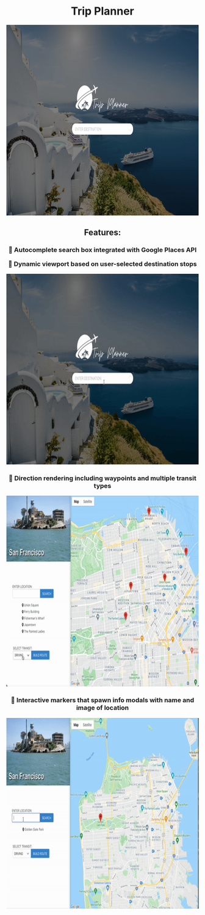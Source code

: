 <h1 align="center">Trip Planner</h1>


<p align="center">
<img src="./tripplanner.png" width="850" height="500">
</p>

<h2 align="center">Features:</h2>


<h3 align="center">
📍 Autocomplete search box integrated with Google Places API

📍 Dynamic viewport based on user-selected destination stops
</h3>

</h3>
<p align="center">
  <img src="./destination.gif" width="850" height="500">
</p>

<h3 align="center">
  📍 Direction rendering including waypoints and multiple transit types
</h3>

<p align="center">
<img src="./directions.gif" width="850" height="500">
</p>

<h3 align="center">
  📍 Interactive markers that spawn info modals with name and image of location
</h3>

<p align="center">
  <img src="./locations.gif" width="850" height="500">
</p>


</h3>